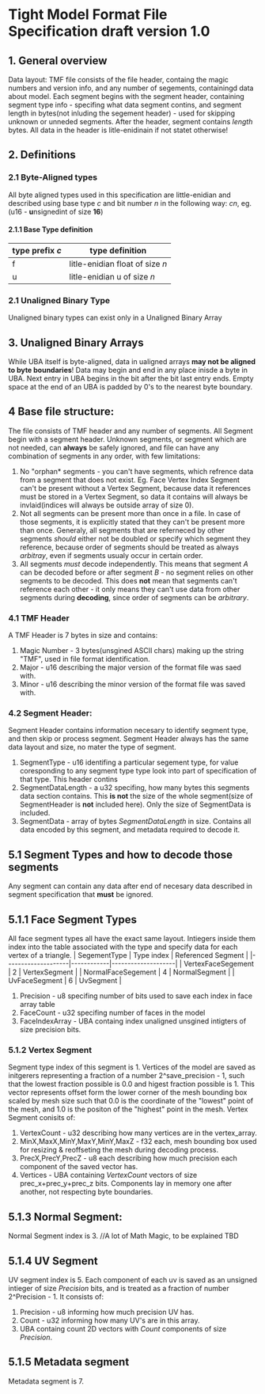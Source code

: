 # Tight Model Format File Specification draft version 1.0

## 1. General overview
Data layout: TMF file consists of the file header, containg the magic numbers and version info, and any number of segements, containingd data about model.
Each segment begins with the segment header, containing segment type info - specifing what data segment contins, and segment length in bytes(not inluding the segement header) - used for skipping unknown or unneded segments. After the header, segment contains *length* bytes.
All data in the header is litle-enidinain if not statet otherwise!
## 2. Definitions
### 2.1 Byte-Aligned types
All byte aligned types used in this specification are little-enidian and described using base type *c* and bit number *n* in the following way: *cn*, eg. (u16 - **u**nsignedint of size **16**)
#### 2.1.1 Base Type definition
|type prefix *c*| type definition |
|---------------|-----------------|
| f | litle-enidian float of size *n* |
| u | litle-enidian u of size *n* |
### 2.1 Unaligned Binary Type 
Unaligned binary types can exist only in a Unaligned Binary Array
## 3. Unaligned Binary Arrays 
While UBA itself is byte-aligned, data in ualigned arrays **may not be aligned to byte boundaries**! Data may begin and end in any place inisde a byte in UBA. Next entry in UBA begins in the bit after the bit last entry ends. Empty space at the end of an UBA is padded by 0's to the nearest byte boundary.

## 4 Base file structure:
The file consists of TMF header and any number of segments. All Segment begin with a segment header.
Unknown segments, or segment which are not needed, can **always** be safely ignored, and file can have any combination of segments in any order, with few limitations:
 1. No "orphan* segments - you can't have segments, which refrence data from a segment that does not exist. Eg. Face Vertex Index Segment can't be present without a Vertex Segment, because data it references must be stored in a Vertex Segment, so data it contains will always be invlaid(indices will always be outside array of size 0).
 2. Not all segments can be present more than once in a file. In case of those segments, it is explicitly stated that they can't be present more than once. Generaly, all segments that are referneced by other segments *should* either not be doubled or specify which segment they reference, because order of segments should be treated as always *arbitray*, even if segments usualy occur in certain order.
 3. All segments *must* decode independently. This means that segment *A* can be decoded before or after segment *B* - no segment relies on other segments to be decoded. This does **not** mean that segments can't reference each other - it only means they can't use data from other segments during **decoding**, since order of segments can be *arbitrary*.
### 4.1 TMF Header
A TMF Header is 7 bytes in size and contains:
1. Magic Number -  3 bytes(unsgined ASCII chars) making up the string "TMF", used in file format identification.
2. Major - u16 describing the major version of the format file was saed with.
4. Minor - u16 describing the minor version of the format file was saved with.
### 4.2 Segment Header:
Segment Header contains information necesary to identify segment type, and then skip or process segment. Segment Header always has the same data layout and size, no mater the type of segment. 
1. SegmentType - u16 identifing a particular segement type, for value coresponding to any segment type type look into part of specification of that type. This header contins
2. SegmentDataLength - a u32 specifing, how many bytes this segments data section contains. This **is not** the size of the whole segment(size of SegmentHeader is **not** included here). Only the size of SegmentData is included.
3. SegmentData - array of bytes *SegmentDataLength* in size. Contains all data encoded by this segment, and metadata required to decode it.
## 5.1 Segment Types and how to decode those segments
Any segment can contain any data after end of necesary data described in segment specification that **must** be ignored. 
## 5.1.1 Face Segment Types
All face segment types all have the exact same layout. Intiegers inside them index into the table associated with the type and specify data for each vertex of a triangle.
| SegementType | Type index | Referenced Segment |
|--------------------|------------|--------------------|
| VertexFaceSegement | 2 | VertexSegment |
| NormalFaceSegement | 4 | NormalSegment |
| UvFaceSegment | 6 | UvSegment | 
1. Precision - u8 specifing number of bits used to save each index in face array table
2. FaceCount - u32 specifing number of faces in the model 
3. FaceIndexArray - UBA containg index unaligned unsgined intigters of size precision bits.
### 5.1.2 Vertex Segment
Segment type index of this segment is 1.
Vertices of the model are saved as initgerers representing a fraction of a number 2^save_precision - 1, such that the lowest fraction possible is 0.0 and higest fraction possible is 1.
This vector represents offset form the lower corner of the mesh bounding box scaled by mesh size such that 0.0 is the coordinate of the "lowest" point of the mesh, and 1.0 is the positon of the "highest" point in the mesh. Vertex Segment conisits of:
1. VertexCount - u32 describing how many vertices are in the vertex_array.
2. MinX,MaxX,MinY,MaxY,MinY,MaxZ - f32 each, mesh bounding box used for resizing & reoffseting the mesh during decoding process.
3. PrecX,PrecY,PrecZ - u8 each describing how much precision each component of the saved vector has. 
4. Vertices - UBA containing *VertexCount* vectors of size prec_x+prec_y+prec_z bits. Components lay in memory one after another, not respecting byte boundaries. 
## 5.1.3 Normal Segment: 
Normal Segment index is 3.
		//A lot of Math Magic, to be explained
	TBD
## 5.1.4 UV Segment
UV segment index is 5.
Each component of each uv is saved as an unsigned intieger of size *Precision* bits, and is treated as a fraction of number 2^Precision - 1. 
It consists of:
1. Precision - u8 informing how much precision UV has.
2. Count - u32 informing how many UV's are in this array.
3. UBA containg count 2D vectors with *Count* components of size *Precision*.
## 5.1.5 Metadata segment
Metadata segment is 7.


